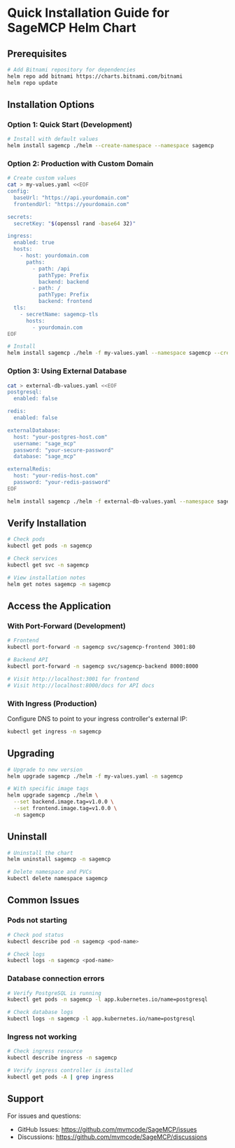 # Quick Installation Guide for SageMCP Helm Chart

## Prerequisites

```bash
# Add Bitnami repository for dependencies
helm repo add bitnami https://charts.bitnami.com/bitnami
helm repo update
```

## Installation Options

### Option 1: Quick Start (Development)

```bash
# Install with default values
helm install sagemcp ./helm --create-namespace --namespace sagemcp
```

### Option 2: Production with Custom Domain

```bash
# Create custom values
cat > my-values.yaml <<EOF
config:
  baseUrl: "https://api.yourdomain.com"
  frontendUrl: "https://yourdomain.com"

secrets:
  secretKey: "$(openssl rand -base64 32)"

ingress:
  enabled: true
  hosts:
    - host: yourdomain.com
      paths:
        - path: /api
          pathType: Prefix
          backend: backend
        - path: /
          pathType: Prefix
          backend: frontend
  tls:
    - secretName: sagemcp-tls
      hosts:
        - yourdomain.com
EOF

# Install
helm install sagemcp ./helm -f my-values.yaml --namespace sagemcp --create-namespace
```

### Option 3: Using External Database

```bash
cat > external-db-values.yaml <<EOF
postgresql:
  enabled: false

redis:
  enabled: false

externalDatabase:
  host: "your-postgres-host.com"
  username: "sage_mcp"
  password: "your-secure-password"
  database: "sage_mcp"

externalRedis:
  host: "your-redis-host.com"
  password: "your-redis-password"
EOF

helm install sagemcp ./helm -f external-db-values.yaml --namespace sagemcp --create-namespace
```

## Verify Installation

```bash
# Check pods
kubectl get pods -n sagemcp

# Check services
kubectl get svc -n sagemcp

# View installation notes
helm get notes sagemcp -n sagemcp
```

## Access the Application

### With Port-Forward (Development)

```bash
# Frontend
kubectl port-forward -n sagemcp svc/sagemcp-frontend 3001:80

# Backend API
kubectl port-forward -n sagemcp svc/sagemcp-backend 8000:8000

# Visit http://localhost:3001 for frontend
# Visit http://localhost:8000/docs for API docs
```

### With Ingress (Production)

Configure DNS to point to your ingress controller's external IP:

```bash
kubectl get ingress -n sagemcp
```

## Upgrading

```bash
# Upgrade to new version
helm upgrade sagemcp ./helm -f my-values.yaml -n sagemcp

# With specific image tags
helm upgrade sagemcp ./helm \
  --set backend.image.tag=v1.0.0 \
  --set frontend.image.tag=v1.0.0 \
  -n sagemcp
```

## Uninstall

```bash
# Uninstall the chart
helm uninstall sagemcp -n sagemcp

# Delete namespace and PVCs
kubectl delete namespace sagemcp
```

## Common Issues

### Pods not starting

```bash
# Check pod status
kubectl describe pod -n sagemcp <pod-name>

# Check logs
kubectl logs -n sagemcp <pod-name>
```

### Database connection errors

```bash
# Verify PostgreSQL is running
kubectl get pods -n sagemcp -l app.kubernetes.io/name=postgresql

# Check database logs
kubectl logs -n sagemcp -l app.kubernetes.io/name=postgresql
```

### Ingress not working

```bash
# Check ingress resource
kubectl describe ingress -n sagemcp

# Verify ingress controller is installed
kubectl get pods -A | grep ingress
```

## Support

For issues and questions:
- GitHub Issues: https://github.com/mvmcode/SageMCP/issues
- Discussions: https://github.com/mvmcode/SageMCP/discussions
